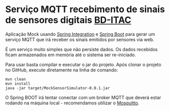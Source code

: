# Serviço MQTT recebimento de sinais de sensores digitais [BD-ITAC](https://sites.google.com/site/interdproj2016/)

Aplicação Mock usando [Spring Integration](http://projects.spring.io/spring-integration/) e [Spring Boot](http://projects.spring.io/spring-boot) para gerar um serviço MQTT que irá receber os sinais emitidos por sensores via web.

É um serviço muito simples que não persiste dados. Os dados recebidos ficam armazenados em memória até o sistema ser re-iniciado.

Para usar basta compilar e executar o jar do projeto. Após clonar o projeto no GitHub, execute diretamente na linha de comando:

    mvn clean
    mvn install
    java -jar target/MockSensorSimulator-0.0.1.jar

O Spring BOOT irá tentar conectar com um broker MQTT que deverá estar rodando na máquina local - recomendamos utilizar o [Mosquitto](http://mosquitto.org).
